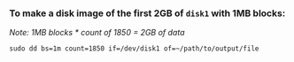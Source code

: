 ### To make a disk image of the first 2GB of `disk1` with 1MB blocks:

*Note: 1MB blocks * count of 1850 = 2GB of data*

    sudo dd bs=1m count=1850 if=/dev/disk1 of=~/path/to/output/file
